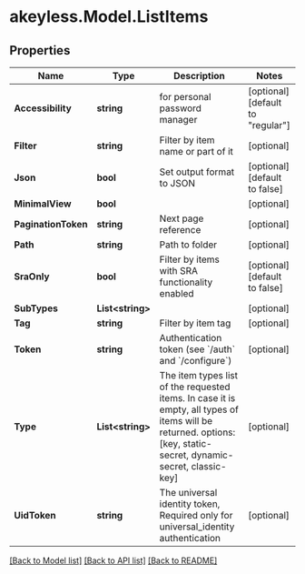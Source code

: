 # akeyless.Model.ListItems

## Properties

Name | Type | Description | Notes
------------ | ------------- | ------------- | -------------
**Accessibility** | **string** | for personal password manager | [optional] [default to "regular"]
**Filter** | **string** | Filter by item name or part of it | [optional] 
**Json** | **bool** | Set output format to JSON | [optional] [default to false]
**MinimalView** | **bool** |  | [optional] 
**PaginationToken** | **string** | Next page reference | [optional] 
**Path** | **string** | Path to folder | [optional] 
**SraOnly** | **bool** | Filter by items with SRA functionality enabled | [optional] [default to false]
**SubTypes** | **List&lt;string&gt;** |  | [optional] 
**Tag** | **string** | Filter by item tag | [optional] 
**Token** | **string** | Authentication token (see &#x60;/auth&#x60; and &#x60;/configure&#x60;) | [optional] 
**Type** | **List&lt;string&gt;** | The item types list of the requested items. In case it is empty, all types of items will be returned. options: [key, static-secret, dynamic-secret, classic-key] | [optional] 
**UidToken** | **string** | The universal identity token, Required only for universal_identity authentication | [optional] 

[[Back to Model list]](../README.md#documentation-for-models) [[Back to API list]](../README.md#documentation-for-api-endpoints) [[Back to README]](../README.md)

